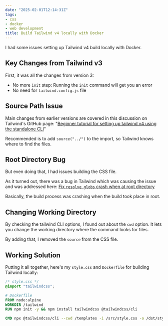 ```yaml
---
date: "2025-02-01T12:14:31Z"
tags:
- css
- docker
- web development
title: Build Tailwind v4 locally with Docker
---
```


I had some issues setting up Tailwind v4 build locally with Docker.

## Key Changes from Tailwind v3

First, it was all the changes from version 3:

- No more `init` step: Running the `init` command will get you an error
- No need for `tailwind.config.js` file

## Source Path Issue

Main changes from earlier versions are covered in this discussion on Tailwind's GitHub page: "[Beginner tutorial for setting up tailwind v4 using the standalone CLI](https://github.com/tailwindlabs/tailwindcss/discussions/15855)"

Recommended is to add `source("../")` to the import, so Tailwind knows where to find the files.

## Root Directory Bug

But even doing that, I had issues building the CSS file.

As it turned out, there was a bug in Tailwind which was causing the issue and was addressed here: [Fix `resolve_globs` crash when at root directory](https://github.com/tailwindlabs/tailwindcss/pull/15988)

Basically, the build process was crashing when the build took place in root.

## Changing Working Directory

By checking the tailwind CLI options, I found out about the `cwd` option. It lets you change the working directory where the command looks for files.

By adding that, I removed the `source` from the CSS file.

## Working Solution

Putting it all together, here's my `style.css` and `Dockerfile` for building Tailwind locally:

```css
/* style.css */
@import "tailwindcss";
```

```dockerfile
# Dockerfile
FROM node:alpine
WORKDIR /tailwind
RUN npm init -y && npm install tailwindcss @tailwindcss/cli

CMD npx @tailwindcss/cli --cwd /templates -i /src/style.css -o /dst/style.css --watch
```